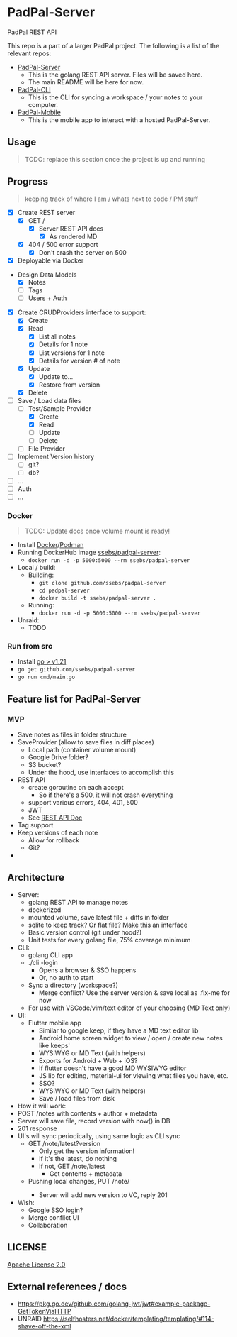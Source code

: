 # PadPal-Server
PadPal REST API 

This repo is a part of a larger PadPal project. The following is a list of the relevant repos:
- [PadPal-Server](https://github.com/ssebs/PadPal-Server/)
  - This is the golang REST API server. Files will be saved here.
  - The main README will be here for now.
- [PadPal-CLI](https://github.com/ssebs/PadPal-CLI/)
  - This is the CLI for syncing a workspace / your notes to your computer.
- [PadPal-Mobile](https://github.com/ssebs/PadPal-Mobile)
  - This is the mobile app to interact with a hosted PadPal-Server.

## Usage
> TODO: replace this section once the project is up and running

## Progress
> keeping track of where I am / whats next to code / PM stuff

- [x] Create REST server
  - [x] GET /
    - [x] Server REST API docs
      - [x] As rendered MD
  - [x] 404 / 500 error support
    - [x] Don't crash the server on 500
- [x] Deployable via Docker
- Design Data Models
  - [x] Notes
  - [ ] Tags
  - [ ] Users + Auth
- [x] Create CRUDProviders interface to support:
    - [x] Create
    - [x] Read
      - [x] List all notes
      - [x] Details for 1 note
      - [x] List versions for 1 note
      - [x] Details for version # of note
    - [x] Update
      - [x] Update to...
      - [x] Restore from version
    - [x] Delete
- [ ] Save / Load data files
  - [ ] Test/Sample Provider
    - [x] Create
    - [x] Read
    - [ ] Update
    - [ ] Delete
  - [ ] File Provider
- [ ] Implement Version history
  - [ ] git?
  - [ ] db?
- [ ] ...
- [ ] Auth
- [ ] ...

### Docker
> TODO: Update docs once volume mount is ready!

- Install [Docker](https://www.docker.com/get-started/)/[Podman](https://podman.io/docs/installation)
- Running DockerHub image [ssebs/padpal-server](https://hub.docker.com/r/ssebs/padpal-server):
  - `docker run -d -p 5000:5000 --rm ssebs/padpal-server`
- Local / build:
  - Building:
    - `git clone github.com/ssebs/padpal-server`
    - `cd padpal-server`
    - `docker build -t ssebs/padpal-server .`
  - Running:
    - `docker run -d -p 5000:5000 --rm ssebs/padpal-server`
- Unraid:
  - TODO

### Run from src
- Install [go > v1.21](https://go.dev/doc/install)
- `go get github.com/ssebs/padpal-server`
- `go run cmd/main.go`

## Feature list for PadPal-Server
### MVP
- Save notes as files in folder structure
- SaveProvider (allow to save files in diff places)
  - Local path (container volume mount)
  - Google Drive folder?
  - S3 bucket?
  - Under the hood, use interfaces to accomplish this
- REST API
  - create goroutine on each accept
    - So if there's a 500, it will not crash everything
  - support various errors, 404, 401, 500
  - JWT
  - See [REST API Doc](./REST-API.md)
- Tag support
- Keep versions of each note
  - Allow for rollback
  - Git?
- 


## Architecture
- Server:
  - golang REST API to manage notes
  - dockerized
  - mounted volume, save latest file + diffs in folder
  - sqlite to keep track? Or flat file? Make this an interface
  - Basic version control (git under hood?)
  - Unit tests for every golang file, 75% coverage minimum
- CLI:
  - golang CLI app
  - ./cli -login 
    - Opens a browser & SSO happens
    - Or, no auth to start
  - Sync a directory (workspace?)
    - Merge conflict? Use the server version & save local as .fix-me for now
  - For use with VSCode/vim/text editor of your choosing (MD Text only)
- UI:
  - Flutter mobile app
    - Similar to google keep, if they have a MD text editor lib
    - Android home screen widget to view / open / create new notes like keeps'
    - WYSIWYG or MD Text (with helpers)
    - Exports for Android + Web + iOS?
    - If flutter doesn't have a good MD WYSIWYG editor
    - JS lib for editing, material-ui for viewing what files you have, etc.
    - SSO?
    - WYSIWYG or MD Text (with helpers)
    - Save / load files from disk
- How it will work:
- POST /notes with contents + author + metadata
- Server will save file, record version with now() in DB
- 201 response
- UI's will sync periodically, using same logic as CLI sync
  - GET /note/latest?version
    - Only get the version information! 
    - If it's the latest, do nothing
    - If not, GET /note/latest
      - Get contents + metadata
  - Pushing local changes, PUT /note/<id>
    - Server will add new version to VC, reply 201
- Wish:
  - Google SSO login?
  - Merge conflict UI
  - Collaboration

## LICENSE
[Apache License 2.0](./LICENSE)

## External references / docs
- https://pkg.go.dev/github.com/golang-jwt/jwt#example-package-GetTokenViaHTTP
- UNRAID https://selfhosters.net/docker/templating/templating/#114-shave-off-the-xml